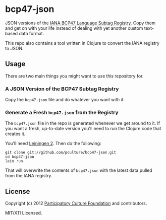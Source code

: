 bcp47-json
==========

JSON versions of the [IANA BCP47 Language Subtag Registry][reg].  Copy them and
get on with your life instead of dealing with yet another custom text-based data
format.

This repo also contains a tool written in Clojure to convert the IANA registry
to JSON.

[reg]: https://www.iana.org/assignments/language-subtag-registry

Usage
-----

There are two main things you might want to use this repository for.

### A JSON Version of the BCP47 Subtag Registry

Copy the `bcp47.json` file and do whatever you want with it.

### Generate a Fresh `bcp47.json` from the Registry

The `bcp47.json` file in the repo is generated whenever we get around to it.  If
you want a fresh, up-to-date version you'll need to run the Clojure code that
creates it.

You'll need [Leiningen 2][lein].  Then do the following:

    git clone git://github.com/pculture/bcp47-json.git
    cd bcp47-json
    lein run

That will overwrite the contents of `bcp47.json` with the latest data pulled
from the IANA registry.

[lein]: https://github.com/technomancy/leiningen

License
-------

Copyright (c) 2012 [Participatory Culture Foundation][pcf] and contributors.

MIT/X11 Licensed.

[pcf]: http://pculture.org/
